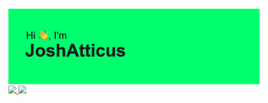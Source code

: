 ![banner](header.png)
<a href="https://neubot.joshatticus.site" target="_blank">
  <img src="https://github.com/user-attachments/assets/1189ca87-bba4-4b68-917f-92da0efc26c3" style="height: 350px">
</a>
<a href="https://joshatticus.site" target="_blank">
  <img src="https://github.com/user-attachments/assets/e946e19d-c4d7-4797-88d6-e76846ef1279" style="height: 350px">
</a>
